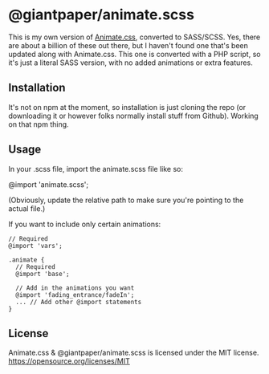 # @giantpaper/animate.scss

This is my own version of [Animate.css](http://daneden.github.io/animate.css/), converted to SASS/SCSS. Yes, there are about a billion of these out there, but I haven't found one that's been updated along with Animate.css. This one is converted with a PHP script, so it's just a literal SASS version, with no added animations or extra features.

## Installation

It's not on npm at the moment, so installation is just cloning the repo (or downloading it or however folks normally install stuff from Github). Working on that npm thing.

## Usage

In your .scss file, import the animate.scss file like so:

  @import 'animate.scss';

(Obviously, update the relative path to make sure you're pointing to the actual file.)

If you want to include only certain animations:

    // Required
    @import 'vars';
  
    .animate {
      // Required
      @import 'base';
  
      // Add in the animations you want
      @import 'fading_entrance/fadeIn';
      ... // Add other @import statements
    }

## License

Animate.css & @giantpaper/animate.scss is licensed under the MIT license. <https://opensource.org/licenses/MIT>
